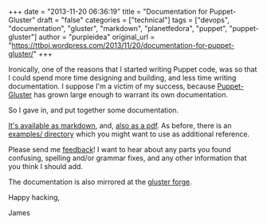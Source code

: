 +++
date = "2013-11-20 06:36:19"
title = "Documentation for Puppet-Gluster"
draft = "false"
categories = ["technical"]
tags = ["devops", "documentation", "gluster", "markdown", "planetfedora", "puppet", "puppet-gluster"]
author = "purpleidea"
original_url = "https://ttboj.wordpress.com/2013/11/20/documentation-for-puppet-gluster/"
+++

Ironically, one of the reasons that I started writing Puppet code, was so that I could spend more time designing and building, and less time writing documentation. I suppose I'm a victim of my success, because <a title="puppet-gluster" href="https://github.com/purpleidea/puppet-gluster/">Puppet-Gluster</a> has grown large enough to warrant its own documentation.

So I gave in, and put together some documentation.

<a href="https://github.com/purpleidea/puppet-gluster/blob/master/DOCUMENTATION.md">It's available as markdown</a>, and, <a href="https://github.com/purpleidea/puppet-gluster/raw/master/puppet-gluster-documentation.pdf">also as a pdf</a>. As before, there is an <a href="https://github.com/purpleidea/puppet-gluster/tree/master/examples">examples/ directory</a> which you might want to use as additional reference.

Please send me <a title="contact" href="/contact/">feedback</a>! I want to hear about any parts you found confusing, spelling and/or grammar fixes, and any other information that you think I should add.

The documentation is also mirrored at the <a href="https://forge.gluster.org/puppet-gluster/puppet-gluster/trees/master">gluster forge</a>.

Happy hacking,

James

